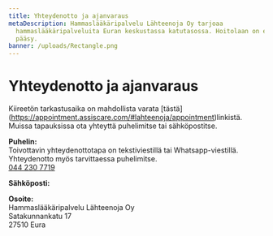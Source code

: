 ```yaml
---
title: Yhteydenotto ja ajanvaraus
metaDescription: Hammaslääkäripalvelu Lähteenoja Oy tarjoaa
  hammaslääkäripalveluita Euran keskustassa katutasossa. Hoitolaan on esteetön
  pääsy.
banner: /uploads/Rectangle.png
---
```

# Yhteydenotto ja ajanvaraus

Kiireetön tarkastusaika on mahdollista varata \[tästä](https://appointment.assiscare.com/#lahteenoja/appointment)linkistä. 
Muissa tapauksissa ota yhteyttä puhelimitse tai sähköpostitse.

**Puhelin:**\
Toivottavin yhteydenottotapa on tekstiviestillä tai Whatsapp-viestillä.
Yhteydenotto myös tarvittaessa puhelimitse.\
[044 230 7719](https://wa.me/358442307719)

**Sähköposti:**

**Osoite:**\
Hammaslääkäripalvelu Lähteenoja Oy\
Satakunnankatu 17\
27510 Eura